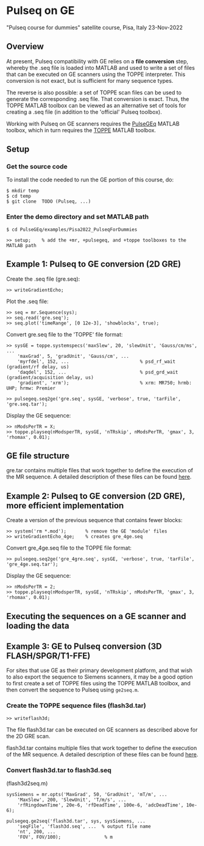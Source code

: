 # Pulseq on GE

"Pulseq course for dummies" satellite course, Pisa, Italy 23-Nov-2022

## Overview

At present, Pulseq compatibility with GE relies on a **file conversion** step, 
whereby the .seq file is loaded into MATLAB and used to write a set of files
that can be executed on GE scanners using the TOPPE interpreter.
This conversion is not exact, but is sufficient for many sequence types.

The reverse is also possible: a set of TOPPE scan files can be used to generate the
corresponding .seq file.
That conversion is exact.
Thus, the TOPPE MATLAB toolbox can be viewed as an alternative set of tools for creating a .seq file
(in addition to the 'official' Pulseq toolbox).

Working with Pulseq on GE scanners requires the
[PulseGEq](https://github.com/toppeMRI/PulseGEq)
MATLAB toolbox, which in turn requires the
[TOPPE](https://github.com/toppeMRI/toppe)
MATLAB toolbox.


## Setup

### Get the source code

To install the code needed to run the GE portion of this course, do:
```
$ mkdir temp
$ cd temp
$ git clone  TODO (Pulseq, ...)
```

### Enter the demo directory and set MATLAB path

```
$ cd PulseGEq/examples/Pisa2022_PulseqForDummies
```

```
>> setup;    % add the +mr, +pulsegeq, and +toppe toolboxes to the MATLAB path
```


## Example 1: Pulseq to GE conversion (2D GRE)

Create the .seq file (gre.seq):
```
>> writeGradientEcho; 
```

Plot the .seq file:
```
>> seq = mr.Sequence(sys);
>> seq.read('gre.seq');
>> seq.plot('timeRange', [0 12e-3], 'showblocks', true);
```

Convert gre.seq file to the 'TOPPE' file format:
```
>> sysGE = toppe.systemspecs('maxSlew', 20, 'slewUnit', 'Gauss/cm/ms', ...
    'maxGrad', 5, 'gradUnit', 'Gauss/cm', ...
    'myrfdel', 152, ...                          % psd_rf_wait (gradient/rf delay, us)
    'daqdel', 152, ...                           % psd_grd_wait (gradient/acquisition delay, us)
    'gradient', 'xrm');                          % xrm: MR750; hrmb: UHP; hrmw: Premier

>> pulsegeq.seq2ge('gre.seq', sysGE, 'verbose', true, 'tarFile', 'gre.seq.tar');
```

Display the GE sequence:
```
>> nModsPerTR = X;
>> toppe.playseq(nModsperTR, sysGE, 'nTRskip', nModsPerTR, 'gmax', 3, 'rhomax', 0.01);
```

## GE file structure

gre.tar contains multiple files that work together to define the execution of the MR sequence.
A detailed description of these files can be found
[here](https://github.com/toppeMRI/toppe/blob/main/Files.md).



## Example 2: Pulseq to GE conversion (2D GRE), more efficient implementation

Create a version of the previous sequence that contains fewer blocks:
```
>> system('rm *.mod');       % remove the GE 'module' files
>> writeGradientEcho_4ge;    % creates gre_4ge.seq
```

Convert gre_4ge.seq file to the TOPPE file format:
```
>> pulsegeq.seq2ge('gre_4gre.seq', sysGE, 'verbose', true, 'tarFile', 'gre_4ge.seq.tar');
```

Display the GE sequence:
```
>> nModsPerTR = 2;
>> toppe.playseq(nModsperTR, sysGE, 'nTRskip', nModsPerTR, 'gmax', 3, 'rhomax', 0.01);
```


## Executing the sequences on a GE scanner and loading the data




## Example 3: GE to Pulseq conversion (3D FLASH/SPGR/T1-FFE)

For sites that use GE as their primary development platform, 
and that wish to also export the sequence to Siemens scanners,
it may be a good option to first create a set of TOPPE files using the TOPPE MATLAB toolbox, 
and then convert the sequence to Pulseq using `ge2seq.m`.


### Create the TOPPE sequence files (flash3d.tar)

```
>> writeflash3d;
```

The file flash3d.tar can be executed on GE scanners as described above for the 2D GRE scan.

flash3d.tar contains multiple files that work together to define the execution of the MR sequence.
A detailed description of these files can be found
[here](https://github.com/toppeMRI/toppe/blob/main/Files.md).


### Convert flash3d.tar to flash3d.seq

(flash3d2seq.m)

```
sysSiemens = mr.opts('MaxGrad', 50, 'GradUnit', 'mT/m', ...
    'MaxSlew', 200, 'SlewUnit', 'T/m/s', ... 
    'rfRingdownTime', 20e-6, 'rfDeadTime', 100e-6, 'adcDeadTime', 10e-6);

pulsegeq.ge2seq('flash3d.tar', sys, sysSiemens, ...
    'seqFile', 'flash3d.seq', ...  % output file name
    'nt', 200, ...
    'FOV', FOV/100);                % m
```



